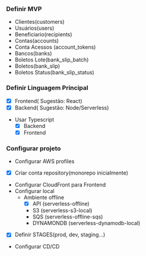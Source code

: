 ### Definir MVP	
- Clientes(customers)
- Usuários(users)
- Beneficiario(recipients)
- Contas(accounts)
- Conta Acessos (account_tokens)
- Bancos(banks)
- Boletos Lote(bank_slip_batch)
- Boletos(bank_slip)
- Boletos Status(bank_slip_status)
	
### Definir Linguagem Principal
-[X] Frontend( Sugestão: React)
-[X] Backend( Sugestão: Node/Serverless)
- Usar Typescript
	-[X] Backend
	-[X] Frontend
	
### Configurar projeto
- Configurar AWS profiles
-[X] Criar conta repository(monorepo inicialmente)
- Configurar CloudFront para Frontend
- Configurar local
	- Ambiente offline	  	
		-[X] API (serverless-offline)
		- S3 (serverless-s3-local)
		- SQS (serverless-offline-sqs)
		- DYNAMONDB (serverless-dynamodb-local)
- [X] Definir STAGES(prod, dev, staging...)
- Configurar CD/CD